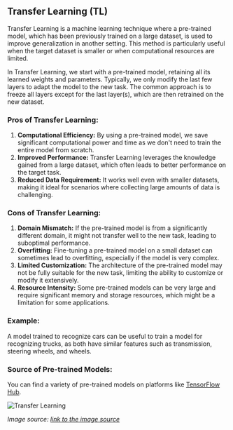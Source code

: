 ## Transfer Learning (TL)

Transfer Learning is a machine learning technique where a pre-trained model, which has been previously trained on a large dataset, is used to improve generalization in another setting. This method is particularly useful when the target dataset is smaller or when computational resources are limited.

In Transfer Learning, we start with a pre-trained model, retaining all its learned weights and parameters. Typically, we only modify the last few layers to adapt the model to the new task. The common approach is to freeze all layers except for the last layer(s), which are then retrained on the new dataset.

### Pros of Transfer Learning:

1. **Computational Efficiency:** By using a pre-trained model, we save significant computational power and time as we don't need to train the entire model from scratch.
2. **Improved Performance:** Transfer Learning leverages the knowledge gained from a large dataset, which often leads to better performance on the target task.
3. **Reduced Data Requirement:** It works well even with smaller datasets, making it ideal for scenarios where collecting large amounts of data is challenging.

### Cons of Transfer Learning:

1. **Domain Mismatch:** If the pre-trained model is from a significantly different domain, it might not transfer well to the new task, leading to suboptimal performance.
2. **Overfitting:** Fine-tuning a pre-trained model on a small dataset can sometimes lead to overfitting, especially if the model is very complex.
3. **Limited Customization:** The architecture of the pre-trained model may not be fully suitable for the new task, limiting the ability to customize or modify it extensively.
4. **Resource Intensity:** Some pre-trained models can be very large and require significant memory and storage resources, which might be a limitation for some applications.

### Example:

A model trained to recognize cars can be useful to train a model for recognizing trucks, as both have similar features such as transmission, steering wheels, and wheels.

### Source of Pre-trained Models:

You can find a variety of pre-trained models on platforms like [TensorFlow Hub](https://tfhub.dev/).

![Transfer Learning](https://github.com/user-attachments/assets/2959e55f-5180-4f00-bf54-113cae3c10e5)


*Image source: [link to the image source](https://skyengine.ai/se/skyengine-blog/128-what-is-transfer-learning)*
